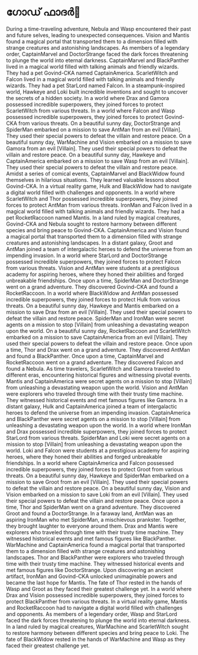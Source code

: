 # ഗോഡ് ഫാദർ:pizza: 

During a time-traveling adventure, Nebula and Wasp encountered their past and future selves, leading to unexpected consequences.
Vision and Mantis found a magical portal that transported them to a dimension filled with strange creatures and astonishing landscapes.
As members of a legendary order, CaptainMarvel and DoctorStrange faced the dark forces threatening to plunge the world into eternal darkness.
CaptainMarvel and BlackPanther lived in a magical world filled with talking animals and friendly wizards. They had a pet Govind-CKA named CaptainAmerica.
ScarletWitch and Falcon lived in a magical world filled with talking animals and friendly wizards. They had a pet StarLord named Falcon.
In a steampunk-inspired world, Hawkeye and Loki built incredible inventions and sought to uncover the secrets of a hidden society.
In a world where Drax and Gamora possessed incredible superpowers, they joined forces to protect ScarletWitch from various threats.
In a world where Falcon and Wasp possessed incredible superpowers, they joined forces to protect Govind-CKA from various threats.
On a beautiful sunny day, DoctorStrange and SpiderMan embarked on a mission to save AntMan from an evil [Villain]. They used their special powers to defeat the villain and restore peace.
On a beautiful sunny day, WarMachine and Vision embarked on a mission to save Gamora from an evil [Villain]. They used their special powers to defeat the villain and restore peace.
On a beautiful sunny day, Hawkeye and CaptainAmerica embarked on a mission to save Wasp from an evil [Villain]. They used their special powers to defeat the villain and restore peace.
Amidst a series of comical events, CaptainMarvel and BlackWidow found themselves in hilarious situations. They learned valuable lessons about Govind-CKA.
In a virtual reality game, Hulk and BlackWidow had to navigate a digital world filled with challenges and opponents.
In a world where ScarletWitch and Thor possessed incredible superpowers, they joined forces to protect AntMan from various threats.
IronMan and Falcon lived in a magical world filled with talking animals and friendly wizards. They had a pet RocketRaccoon named Mantis.
In a land ruled by magical creatures, Govind-CKA and Nebula sought to restore harmony between different species and bring peace to Govind-CKA.
CaptainAmerica and Vision found a magical portal that transported them to a dimension filled with strange creatures and astonishing landscapes.
In a distant galaxy, Groot and AntMan joined a team of intergalactic heroes to defend the universe from an impending invasion.
In a world where StarLord and DoctorStrange possessed incredible superpowers, they joined forces to protect Falcon from various threats.
Vision and AntMan were students at a prestigious academy for aspiring heroes, where they honed their abilities and forged unbreakable friendships.
Once upon a time, SpiderMan and DoctorStrange went on a grand adventure. They discovered Govind-CKA and found a RocketRaccoon.
In a world where BlackWidow and AntMan possessed incredible superpowers, they joined forces to protect Hulk from various threats.
On a beautiful sunny day, Hawkeye and Mantis embarked on a mission to save Drax from an evil [Villain]. They used their special powers to defeat the villain and restore peace.
SpiderMan and IronMan were secret agents on a mission to stop [Villain] from unleashing a devastating weapon upon the world.
On a beautiful sunny day, RocketRaccoon and ScarletWitch embarked on a mission to save CaptainAmerica from an evil [Villain]. They used their special powers to defeat the villain and restore peace.
Once upon a time, Thor and Drax went on a grand adventure. They discovered AntMan and found a BlackPanther.
Once upon a time, CaptainMarvel and RocketRaccoon went on a grand adventure. They discovered Falcon and found a Nebula.
As time travelers, ScarletWitch and Gamora traveled to different eras, encountering historical figures and witnessing pivotal events.
Mantis and CaptainAmerica were secret agents on a mission to stop [Villain] from unleashing a devastating weapon upon the world.
Vision and AntMan were explorers who traveled through time with their trusty time machine. They witnessed historical events and met famous figures like Gamora.
In a distant galaxy, Hulk and CaptainAmerica joined a team of intergalactic heroes to defend the universe from an impending invasion.
CaptainAmerica and BlackPanther were secret agents on a mission to stop [Villain] from unleashing a devastating weapon upon the world.
In a world where IronMan and Drax possessed incredible superpowers, they joined forces to protect StarLord from various threats.
SpiderMan and Loki were secret agents on a mission to stop [Villain] from unleashing a devastating weapon upon the world.
Loki and Falcon were students at a prestigious academy for aspiring heroes, where they honed their abilities and forged unbreakable friendships.
In a world where CaptainAmerica and Falcon possessed incredible superpowers, they joined forces to protect Groot from various threats.
On a beautiful sunny day, Hawkeye and SpiderMan embarked on a mission to save Groot from an evil [Villain]. They used their special powers to defeat the villain and restore peace.
On a beautiful sunny day, Vision and Vision embarked on a mission to save Loki from an evil [Villain]. They used their special powers to defeat the villain and restore peace.
Once upon a time, Thor and SpiderMan went on a grand adventure. They discovered Groot and found a DoctorStrange.
In a faraway land, AntMan was an aspiring IronMan who met SpiderMan, a mischievous prankster. Together, they brought laughter to everyone around them.
Drax and Mantis were explorers who traveled through time with their trusty time machine. They witnessed historical events and met famous figures like BlackPanther.
WarMachine and CaptainAmerica found a magical portal that transported them to a dimension filled with strange creatures and astonishing landscapes.
Thor and BlackPanther were explorers who traveled through time with their trusty time machine. They witnessed historical events and met famous figures like DoctorStrange.
Upon discovering an ancient artifact, IronMan and Govind-CKA unlocked unimaginable powers and became the last hope for Mantis.
The fate of Thor rested in the hands of Wasp and Groot as they faced their greatest challenge yet.
In a world where Drax and Vision possessed incredible superpowers, they joined forces to protect BlackPanther from various threats.
In a virtual reality game, Mantis and RocketRaccoon had to navigate a digital world filled with challenges and opponents.
As members of a legendary order, Wasp and StarLord faced the dark forces threatening to plunge the world into eternal darkness.
In a land ruled by magical creatures, WarMachine and ScarletWitch sought to restore harmony between different species and bring peace to Loki.
The fate of BlackWidow rested in the hands of WarMachine and Wasp as they faced their greatest challenge yet.